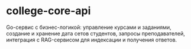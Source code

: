 # college-core-api
Go-сервис с бизнес-логикой: управление курсами и заданиями, создание и хранение дата сетов студентов, запросы преподавателей, интеграция с RAG-сервисом для индексации и получения ответов.
